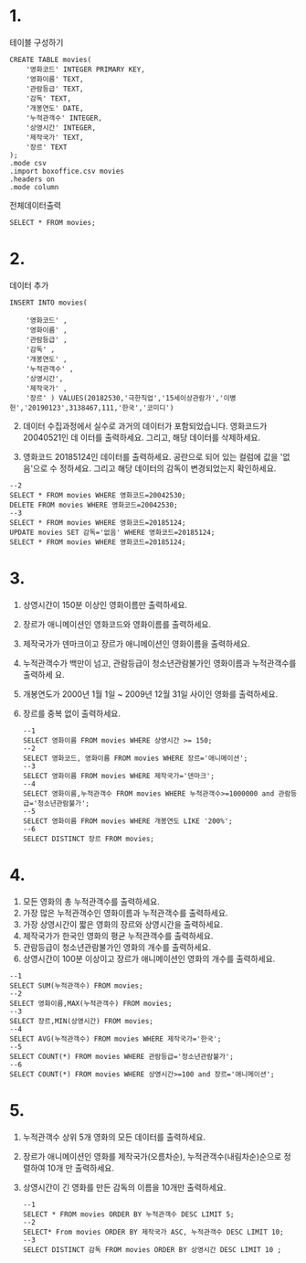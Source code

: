 # 1.

테이블 구성하기

```sqlite
CREATE TABLE movies(
    '영화코드' INTEGER PRIMARY KEY,
    '영화이름' TEXT,
    '관람등급' TEXT,
    '감독' TEXT,
    '개봉연도' DATE,
    '누적관객수' INTEGER,
    '상영시간' INTEGER,
    '제작국가' TEXT,
    '장르' TEXT
);
.mode csv 
.import boxoffice.csv movies
.headers on
.mode column
```

전체데이터출력

```sqlite
SELECT * FROM movies;
```

# 2.

데이터 추가

```sqlite
INSERT INTO movies(
    
    '영화코드' ,
    '영화이름' ,
    '관람등급' ,
    '감독' ,
    '개봉연도' ,
    '누적관객수' ,
    '상영시간',
    '제작국가' ,
    '장르' ) VALUES(20182530,'극한직업','15세이상관람가','이병헌','20190123',3138467,111,'한국','코미디')
```

2. 데이터 수집과정에서 실수로 과거의 데이터가 포함되었습니다. 영화코드가 20040521인 데
  이터를 출력하세요. 그리고, 해당 데이터를 삭제하세요.

3. 영화코드 20185124인 데이터를 출력하세요. 공란으로 되어 있는 컬럼에 값을 '없음'으로 수
  정하세요. 그리고 해당 데이터의 감독이 변경되었는지 확인하세요.

  ```sqlite
  --2
  SELECT * FROM movies WHERE 영화코드=20042530;
  DELETE FROM movies WHERE 영화코드=20042530;
  --3
  SELECT * FROM movies WHERE 영화코드=20185124;
  UPDATE movies SET 감독='없음' WHERE 영화코드=20185124;
  SELECT * FROM movies WHERE 영화코드=20185124;
  ```


# 3.

1. 상영시간이 150분 이상인 영화이름만 출력하세요.

2. 장르가 애니메이션인 영화코드와 영화이름를 출력하세요.

3. 제작국가가 덴마크이고 장르가 애니메이션인 영화이름을 출력하세요.

4. 누적관객수가 백만이 넘고, 관람등급이 청소년관람불가인 영화이름과 누적관객수를 출력하세
  요.

5. 개봉연도가 2000년 1월 1일 ~ 2009년 12월 31일 사이인 영화를 출력하세요.

6. 장르를 중복 없이 출력하세요.

   ```sqlite
   --1
   SELECT 영화이름 FROM movies WHERE 상영시간 >= 150;
   --2
   SELECT 영화코드, 영화이름 FROM movies WHERE 장르='애니메이션';
   --3
   SELECT 영화이름 FROM movies WHERE 제작국가='덴마크';
   --4
   SELECT 영화이름,누적관객수 FROM movies WHERE 누적관객수>=1000000 and 관람등급='청소년관람불가';
   --5
   SELECT 영화이름 FROM movies WHERE 개봉연도 LIKE '200%';
   --6
   SELECT DISTINCT 장르 FROM movies; 
   ```


# 4.

1. 모든 영화의 총 누적관객수를 출력하세요.
2. 가장 많은 누적관객수인 영화이름과 누적관객수를 출력하세요.
3. 가장 상영시간이 짧은 영화의 장르와 상영시간을 출력하세요.
4. 제작국가가 한국인 영화의 평균 누적관객수를 출력하세요.
5. 관람등급이 청소년관람불가인 영화의 개수를 출력하세요.
6. 상영시간이 100분 이상이고 장르가 애니메이션인 영화의 개수를 출력하세요.

```sqlite
--1
SELECT SUM(누적관객수) FROM movies;
--2
SELECT 영화이름,MAX(누적관객수) FROM movies;
--3
SELECT 장르,MIN(상영시간) FROM movies;
--4
SELECT AVG(누적관객수) FROM movies WHERE 제작국가='한국';
--5
SELECT COUNT(*) FROM movies WHERE 관람등급='청소년관람불가';
--6
SELECT COUNT(*) FROM movies WHERE 상영시간>=100 and 장르='애니메이션';
```

# 5.

1. 누적관객수 상위 5개 영화의 모든 데이터를 출력하세요.

2. 장르가 애니메이션인 영화를 제작국가(오름차순), 누적관객수(내림차순)순으로 정렬하여 10개
  만 출력하세요.

3. 상영시간이 긴 영화를 만든 감독의 이름을 10개만 출력하세요.

   ```sqlite
   --1
   SELECT * FROM movies ORDER BY 누적관객수 DESC LIMIT 5;
   --2
   SELECT* From movies ORDER BY 제작국가 ASC, 누적관객수 DESC LIMIT 10;
   --3
   SELECT DISTINCT 감독 FROM movies ORDER BY 상영시간 DESC LIMIT 10 ;
   ```
